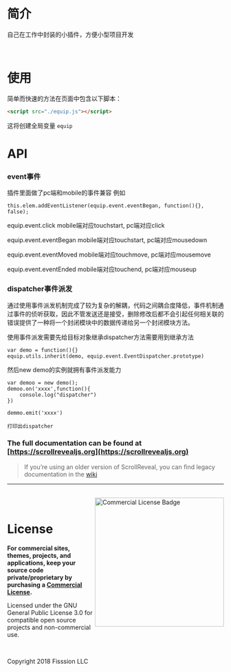 # 简介
自己在工作中封装的小插件，方便小型项目开发

<br>

# 使用


简单而快速的方法在页面中包含以下脚本：

```html
<script src="./equip.js"></script>
```

这将创建全局变量 `equip`



# API

### event事件

插件里面做了pc端和mobile的事件兼容
例如
```
this.elem.addEventListener(equip.event.eventBegan, function(){}, false);
```

equip.event.click  mobile端对应touchstart, pc端对应click

equip.event.eventBegan mobile端对应touchstart, pc端对应mousedown

equip.event.eventMoved mobile端对应touchmove, pc端对应mousemove

equip.event.eventEnded mobile端对应touchend, pc端对应mouseup

### dispatcher事件派发

通过使用事件派发机制完成了较为复杂的解耦，代码之间耦合度降低，事件机制通过事件的侦听获取，因此不管发送还是接受，删除修改后都不会引起任何相关联的错误提供了一种将一个封闭模块中的数据传递给另一个封闭模块方法。

使用事件派发需要先给目标对象继承dispatcher方法需要用到继承方法

```
var demo = function(){}
equip.utils.inherit(demo, equip.event.EventDispatcher.prototype)
```
然后new demo的实例就拥有事件派发能力
```
var demoo = new demo();
demoo.on('xxxx',function(){
	console.log("dispatcher")
})

demmo.emit('xxxx')

打印出dispatcher
```

### The full documentation can be found at [https://scrollrevealjs.org](https://scrollrevealjs.org)

> If you’re using an older version of ScrollReveal, you can find legacy documentation in the [wiki](https://github.com/scrollreveal/scrollreveal/wiki)

---

<br>

<a href="https://scrollrevealjs.org/pricing/" title="Visit ScrollReveal pricing page">
	<img align="right" height="300" src="https://scrollrevealjs.org/img/license.svg" alt="Commercial License Badge">
</a>

<br>

# License

**For commercial sites, themes, projects, and applications, keep your source code private/proprietary by purchasing a [Commercial License](https://scrollrevealjs.org/pricing/).**

Licensed under the GNU General Public License 3.0 for compatible open source projects and non-commercial use.

<br>

Copyright 2018 Fisssion LLC
